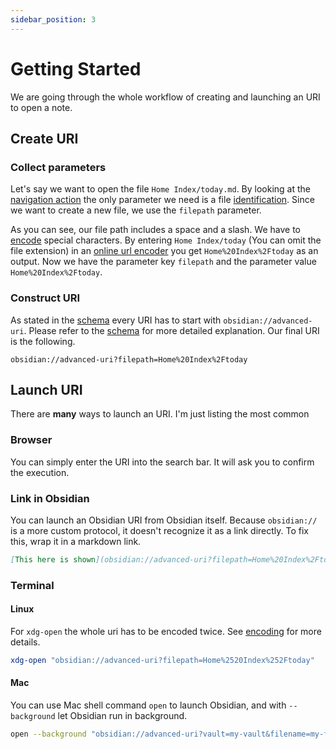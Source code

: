 ```yaml
---
sidebar_position: 3
---
```

# Getting Started

We are going through the whole workflow of creating and launching an URI to open a note.

## Create URI

### Collect parameters

Let's say we want to open the file `Home Index/today.md`. By looking at the [navigation action](actions/navigation.md) the only parameter we need is a file [identification](concepts/file_identifiers.md). Since we want to create a new file, we use the `filepath` parameter.

As you can see, our file path includes a space and a slash. We have to [encode](concepts/encoding.md) special characters. By entering `Home Index/today` (You can omit the file extension) in an [online url encoder](https://www.urlencoder.io/) you get `Home%20Index%2Ftoday` as an output. Now we have the parameter key `filepath` and the parameter value `Home%20Index%2Ftoday`.

### Construct URI

As stated in the [schema](concepts/schema.md) every URI has to start with `obsidian://advanced-uri`. Please refer to the [schema](concepts/schema.md) for more detailed explanation. Our final URI is the following.

```uri
obsidian://advanced-uri?filepath=Home%20Index%2Ftoday
```

## Launch URI

There are **many** ways to launch an URI. I'm just listing the most common

### Browser

You can simply enter the URI into the search bar. It will ask you to confirm the execution.

### Link in Obsidian

You can launch an Obsidian URI from Obsidian itself. Because `obsidian://` is a more custom protocol, it doesn't recognize it as a link directly. To fix this, wrap it in a markdown link.

```md
[This here is shown](obsidian://advanced-uri?filepath=Home%20Index%2Ftoday)
```

### Terminal

#### Linux

For `xdg-open` the whole uri has to be encoded twice. See [encoding](concepts/encoding.md) for more details.

```bash
xdg-open "obsidian://advanced-uri?filepath=Home%2520Index%252Ftoday"
```

#### Mac
You can use Mac shell command `open` to launch Obsidian, and with `--background` let Obsidian run in background.

```bash
open --background "obsidian://advanced-uri?vault=my-vault&filename=my-file&data=my-data"
```
